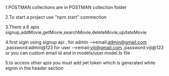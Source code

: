 1.POSTMAN collections are in POSTMAN collection folder

2.To start a project use "npm start"  commection

3.There a  6 apis
signup,addMovie,getMovie,searchMovie,deleteMovie,updateMovie

4.first sigin using signup api ,
for admin -->email:admin@gmail.com ,password:admin@123
for user -->email:viji@gmail.com ,password:viji@123
or you can custom email id and in models/user.model.ts file

5.to access other apis you must add jwt token which is generated while signin in the header section



